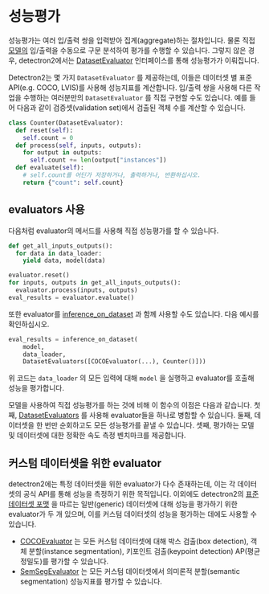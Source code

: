 
# 성능평가

성능평가는 여러 입/출력 쌍을 입력받아 집계(aggregate)하는 절차입니다.
물론 직접 [모델의](./models.md) 입/출력을 수동으로 구문 분석하여 평가를 수행할 수 있습니다.
그렇지 않은 경우, detectron2에서는 [DatasetEvaluator](../modules/evaluation.html#detectron2.evaluation.DatasetEvaluator) 인터페이스를 통해 성능평가가
이뤄집니다.

Detectron2는 몇 가지 `DatasetEvaluator` 를 제공하는데, 이들은 데이터셋 별 표준 API(e.g. COCO, LVIS)를 사용해
성능지표를 계산합니다.
입/출력 쌍을 사용해 다른 작업을 수행하는 여러분만의 `DatasetEvaluator` 를
직접 구현할 수도 있습니다.
예를 들어 다음과 같이 검증셋(validation set)에서 검출된 객체 수를 계산할 수 있습니다.

```python
class Counter(DatasetEvaluator):
  def reset(self):
    self.count = 0
  def process(self, inputs, outputs):
    for output in outputs:
      self.count += len(output["instances"])
  def evaluate(self):
    # self.count를 어딘가 저장하거나, 출력하거나, 반환하십시오.
    return {"count": self.count}
```

## evaluators 사용

다음처럼 evaluator의 메서드를 사용해 직접 성능평가를 할 수 있습니다.
```python
def get_all_inputs_outputs():
  for data in data_loader:
    yield data, model(data)

evaluator.reset()
for inputs, outputs in get_all_inputs_outputs():
  evaluator.process(inputs, outputs)
eval_results = evaluator.evaluate()
```

또한 evaluator를 [inference_on_dataset](../modules/evaluation.html#detectron2.evaluation.inference_on_dataset) 과 함께 사용할 수도 있습니다.
다음 예시를 확인하십시오.

```python
eval_results = inference_on_dataset(
    model,
    data_loader,
    DatasetEvaluators([COCOEvaluator(...), Counter()]))
```
위 코드는 `data_loader` 의 모든 입력에 대해 `model` 을 실행하고 evaluator를 호출해 성능을 평가합니다.

모델을 사용하여 직접 성능평가를 하는 것에 비해 이 함수의 이점은 다음과 같습니다.
첫째, [DatasetEvaluators](../modules/evaluation.html#detectron2.evaluation.DatasetEvaluators) 를 사용해 evaluator들을 하나로 병합할 수 있습니다.
둘째, 데이터셋을 한 번만 순회하고도 모든 성능평가를 끝낼 수 있습니다.
셋째, 평가하는 모델 및 데이터셋에 대한 정확한 속도 측정 벤치마크를 제공합니다.

## 커스텀 데이터셋을 위한 evaluator

detectron2에는 특정 데이터셋을 위한 evaluator가 다수 존재하는데,
이는 각 데이터셋의 공식 API를 통해 성능을 측정하기 위한 목적입니다.
이외에도 detectron2의 [표준 데이터셋 포맷](./datasets.md) 을 따르는 일반(generic) 데이터셋에 대해
성능을 평가하기 위한 evaluator가 두 개 있으며,
이를 커스텀 데이터셋의 성능을 평가하는 데에도 사용할 수 있습니다.

* [COCOEvaluator](../modules/evaluation.html#detectron2.evaluation.COCOEvaluator) 는 모든 커스텀 데이터셋에 대해 박스 검출(box detection), 객체 분할(instance segmentation), 키포인트 검출(keypoint detection)
   AP(평균 정밀도)를 평가할 수 있습니다.
* [SemSegEvaluator](../modules/evaluation.html#detectron2.evaluation.SemSegEvaluator) 는 모든 커스텀 데이터셋에서 의미론적 분할(semantic segmentation) 성능지표를 평가할 수 있습니다.
